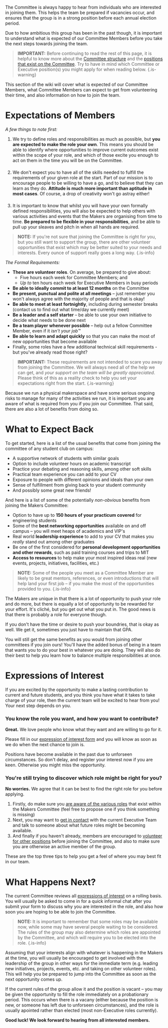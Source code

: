 <!-- TITLE: Joining the Committee -->
<!-- SUBTITLE: A summary of how to join the leadership team -->


The Committee is always happy to hear from individuals who are interested in joining them. This helps the team be prepared if vacancies occur, and ensures that the group is in a strong position before each annual election period.

Due to how ambitious this group has been in the past though, it is important to understand what is expected of our Committee Members before you take the next steps towards joining the team.

> **IMPORTANT:** Before continuing to read the rest of this page, it is helpful to know more about the [Committee structure](/committee) and the [positions that exist on the Committee](/committee/teams). Try to have in mind which Committee or Executive position(s) you might apply for when reading below.
{.is-warning}

This section of the wiki will cover what is expected of our Committee Members, what Committee Members can expect to get from volunteering their time, and also information on how to join the team.

# Expectations of Members

*A few things to note first:*

<ol>
	<li style="padding-bottom: 1.5em">We try to define roles and responsibilities as much as possible, but <strong>you are expected to make the role your own</strong>. This means you should be able to identify where opportunities to improve current outcomes exist within the scope of your role, and which of those excite you enough to act on them in the time you will be on the Committee.</li>
	<li style="padding-bottom: 1.5em">We don't expect you to have all of the skills needed to fulfill the requirements of your given role at the start. Part of our mission is to encourage people to be willing to have a go, and to believe that they can learn as they do. <strong>Attitude is much more important than aptitude in most cases</strong>. Of course, a drop of creativity won't go astray either!</li>
	<li>It is important to know that whilst you will have your own formally defined responsibilities, you will also be expected to help others with various activities and events that the Makers are organising from time to time. <strong>Be prepared to be flexible in your responsibilities</strong>, and be able to pull up your sleaves and pitch in when all hands are required.</li>
</ol>

> **NOTE:** If you're not sure that joining the Committee is right for you, but you still want to support the group, there are other volunteer opportunities that exist which may be better suited to your needs and interests. Every ounce of support really goes a long way.
{.is-info}

*The Formal Requirements:*

* **These are volunteer roles**. On average, be prepared to give about:
	* Five hours each week for Committee Members; and
	* *Up to* ten hours each week for Executive Members in busy periods
* **Be able to ideally commit to at least 12 months** on the Committee
* **Be present, punctual and polite at all meetings** – just remember you won't always agree with the majority of people and that is okay!
* **Be able to meet at least fortnightly**, including during semester breaks (contact us to find out what time/day we currently meet)
* **Be a leader and a self starter** – be able to use your own initiative to decide what needs to be done next
* **Be a team player whenever possible** – help out a fellow Committee Member, even if it *isn't your job*™
* **Be able to learn and adapt quickly** so that you can make the most of new opportunities that become available
* Finally, some roles have a few additional technical skill requirements - but you've already read those right?

> **IMPORTANT:** These requirements are not intended to scare you away from joining the Committee. We will always need all of the help we can get, and *your support on the team will be greatly appreciated*. Please think of this as a reality check to help you set your expectations right from the start.
> {.is-warning}

Because we run a physical makerspace and have some serious ongoing risks to manage for many of the activities we run, it is important you are aware of what is required from you if you join our Committee. That said, there are also a lot of benefits from doing so.

# What to Expect Back

To get started, here is a list of the usual benefits that come from joining the committee of any student club on campus:

* A supportive network of students with similar goals
* Option to include volunteer hours on academic transcript
* Practice your debating and reasoning skills, among other soft skills
* Practical team experience you can add to your CV
* Exposure to people with different opinions and ideals than your own
* Sense of fulfillment from giving back to your student community
* And possibly some great new friends!

And here is a list of some of the potentially *non-obvious* benefits from joining the Makers Committee:

* Option to have up to **150 hours of your practicum covered** for engineering students
* Some of the **best networking opportunities** available on and off campus – you will meet heaps of academics and VIP's
* Real world **leadership experience** to add to your CV that makes you *really* stand out among other graduates
* Be one of the first considered for **personal development opportunities and other rewards**, such as paid training courses and trips to MIT
* **Access to resources** to help make your most inspired ideas real (new events, projects, initiatives, facilities, etc.)

> **NOTE:** Some of the people you meet as a Committee Member are likely to be great mentors, references, or even introductions that will help land your first job – if you make the most of the opportunities provided to you.
{.is-info}

The Makers are unique in that there is a lot of opportunity to push your role and do more, but there is equally a lot of opportunity to be rewarded for your effort. It's cliché, but you get out what you put in. The good news is that there is probably a role for everyone though.

If you don't have the time or desire to push your boundries, that is okay as well. We get it, sometimes you just have to maintain that GPA.

You will still get the same benefits as you would from joining other committees if you join ours! You'll have the added bonus of being in a team that wants you to do your best in whatever you are doing. They will also do their best to help you learn how to balance multiple responsibilities at once.

# Expressions of Interest

If you are excited by the opportunity to make a lasting contribution to current and future students, and you think you have what it takes to take charge of your role, then the current team will be excited to hear from you! Your next step depends on you.

### You know the role you want, and how you want to contribute?

**Great.** We love people who know what they want and are willing to go for it.

Please fill in our [expression of interest form](#) and you will know as soon as we do when the next chance to join is.

Positions have become available in the past due to unforseen circumstances. So don't delay, and register your interest now if you are keen. Otherwise you might miss the opportunity.

### You're still trying to discover which role might be right for you?

**No worries.** We agree that it can be best to find the right role for you before applying.

1. Firstly, do make sure you [are aware of the various roles](/committee/teams) that exist within the Makers Committee (feel free to propose one if you think something is missing)
2. Next, you may want to [get in contact](#) with the current Executive Team and talk to someone about what future roles might be becoming available.
3. And finally if you haven't already, members are encouraged to [volunteer for other positions](#) before joining the Committee, and also to make sure you are otherwise an active member of the group.

These are the top three tips to help you get a feel of where you may best fit in our team.

# What Happens Next?

The current Committee reviews all [expressions of interest](#) on a rolling basis. You will usually be asked to come in for a quick informal chat after you submit your form to discuss why you are interested in the role, and also how soon you are hoping to be able to join the Committee.

> **NOTE:** It is important to remember that some roles may be available now, while some may have several people waiting to be considered. The rules of the group may also determine which roles are appointed by the Committee, and which will require you to be elected into the role.
{.is-info}

Assuming that your interests align with whatever is happening in the Makers at the time, you will usually be encouraged to get involved with the leadership of the group in other ways for the immediate term (e.g. leading new initiatives, projects, events, etc. and taking on other volunteer roles). This will help you be prepared to jump into the Committee as soon as the next opportunity comes up.

If the current rules of the group allow it and the position is vacant – you may be given the opportunity to fill the role immediately on a probationary period. This occurs when there is a vacany (either because the position is new, or someone has left due to unforseen circumstances), and the role is usually apointed rather than elected (most non-Executive roles currently).

**Good luck! We look forward to hearing from all interested members.**

&nbsp;

&nbsp;

&nbsp;